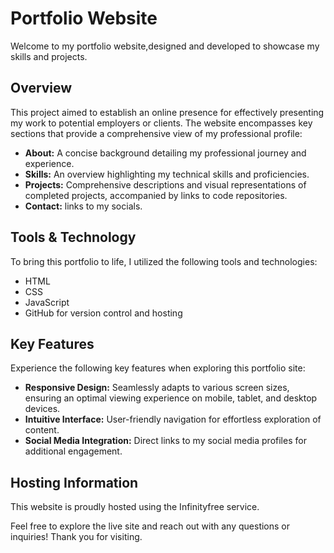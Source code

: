 # Portfolio Website

Welcome to my portfolio website,designed and developed to showcase my skills and projects.

## Overview
This project aimed to establish an online presence for effectively presenting my work to potential employers or clients. The website encompasses key sections that provide a comprehensive view of my professional profile:

- **About:** A concise background detailing my professional journey and experience.
- **Skills:** An overview highlighting my technical skills and proficiencies.
- **Projects:** Comprehensive descriptions and visual representations of completed projects, accompanied by links to code repositories.
- **Contact:** links to my socials.

## Tools & Technology
To bring this portfolio to life, I utilized the following tools and technologies:

- HTML
- CSS
- JavaScript
- GitHub for version control and hosting

## Key Features
Experience the following key features when exploring this portfolio site:

- **Responsive Design:** Seamlessly adapts to various screen sizes, ensuring an optimal viewing experience on mobile, tablet, and desktop devices.
- **Intuitive Interface:** User-friendly navigation for effortless exploration of content.
- **Social Media Integration:** Direct links to my social media profiles for additional engagement.

## Hosting Information
This website is proudly hosted using the Infinityfree service.

Feel free to explore the live site and reach out with any questions or inquiries! Thank you for visiting.
